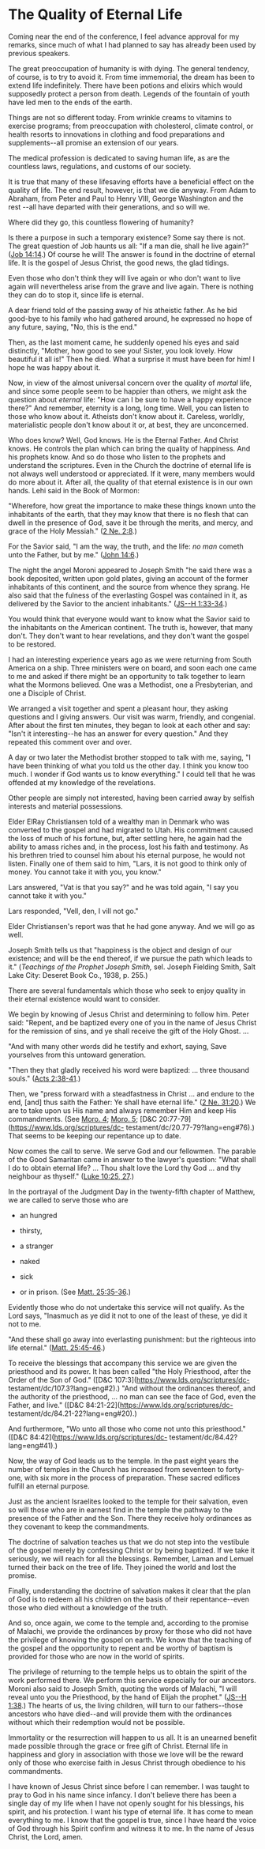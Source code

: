 # The Quality of Eternal Life

Coming near the end of the conference, I feel advance approval for my remarks,
since much of what I had planned to say has already been used by previous
speakers.

The great preoccupation of humanity is with dying. The general tendency, of
course, is to try to avoid it. From time immemorial, the dream has been to
extend life indefinitely. There have been potions and elixirs which would
supposedly protect a person from death. Legends of the fountain of youth have
led men to the ends of the earth.

Things are not so different today. From wrinkle creams to vitamins to exercise
programs; from preoccupation with cholesterol, climate control, or health
resorts to innovations in clothing and food preparations and supplements--all
promise an extension of our years.

The medical profession is dedicated to saving human life, as are the countless
laws, regulations, and customs of our society.

It is true that many of these lifesaving efforts have a beneficial effect on
the quality of life. The end result, however, is that we die anyway. From Adam
to Abraham, from Peter and Paul to Henry VIII, George Washington and the rest
--all have departed with their generations, and so will we.

Where did they go, this countless flowering of humanity?

Is there a purpose in such a temporary existence? Some say there is not. The
great question of Job haunts us all: "If a man die, shall he live again?"
([Job 14:14](https://www.lds.org/scriptures/ot/job/14.14?lang=eng#13).) Of
course he will! The answer is found in the doctrine of eternal life. It is the
gospel of Jesus Christ, the good news, the glad tidings.

Even those who don't think they will live again or who don't want to live
again will nevertheless arise from the grave and live again. There is nothing
they can do to stop it, since life is eternal.

A dear friend told of the passing away of his atheistic father. As he bid
good-bye to his family who had gathered around, he expressed no hope of any
future, saying, "No, this is the end."

Then, as the last moment came, he suddenly opened his eyes and said
distinctly, "Mother, how good to see you! Sister, you look lovely. How
beautiful it all is!" Then he died. What a surprise it must have been for him!
I hope he was happy about it.

Now, in view of the almost universal concern over the quality of _mortal_
life, and since some people seem to be happier than others, we might ask the
question about _eternal_ life: "How can I be sure to have a happy experience
there?" And remember, eternity is a long, long time. Well, you can listen to
those who know about it. Atheists don't know about it. Careless, worldly,
materialistic people don't know about it or, at best, they are unconcerned.

Who does know? Well, God knows. He is the Eternal Father. And Christ knows. He
controls the plan which can bring the quality of happiness. And his prophets
know. And so do those who listen to the prophets and understand the
scriptures. Even in the Church the doctrine of eternal life is not always well
understood or appreciated. If it were, many members would do more about it.
After all, the quality of that eternal existence is in our own hands. Lehi
said in the Book of Mormon:

"Wherefore, how great the importance to make these things known unto the
inhabitants of the earth, that they may know that there is no flesh that can
dwell in the presence of God, save it be through the merits, and mercy, and
grace of the Holy Messiah." ([2 Ne.
2:8](https://www.lds.org/scriptures/bofm/2-ne/2.8?lang=eng#7).)

For the Savior said, "I am the way, the truth, and the life: _no man_ cometh
unto the Father, but by me." ([John
14:6](https://www.lds.org/scriptures/nt/john/14.6?lang=eng#5).)

The night the angel Moroni appeared to Joseph Smith "he said there was a book
deposited, written upon gold plates, giving an account of the former
inhabitants of this continent, and the source from whence they sprang. He also
said that the fulness of the everlasting Gospel was contained in it, as
delivered by the Savior to the ancient inhabitants." ([JS--H
1:33-34](https://www.lds.org/scriptures/pgp/js-h/1.33-34?lang=eng#32).)

You would think that everyone would want to know what the Savior said to the
inhabitants on the American continent. The truth is, however, that many don't.
They don't want to hear revelations, and they don't want the gospel to be
restored.

I had an interesting experience years ago as we were returning from South
America on a ship. Three ministers were on board, and soon each one came to me
and asked if there might be an opportunity to talk together to learn what the
Mormons believed. One was a Methodist, one a Presbyterian, and one a Disciple
of Christ.

We arranged a visit together and spent a pleasant hour, they asking questions
and I giving answers. Our visit was warm, friendly, and congenial. After about
the first ten minutes, they began to look at each other and say: "Isn't it
interesting--he has an answer for every question." And they repeated this
comment over and over.

A day or two later the Methodist brother stopped to talk with me, saying, "I
have been thinking of what you told us the other day. I think you know too
much. I wonder if God wants us to know everything." I could tell that he was
offended at my knowledge of the revelations.

Other people are simply not interested, having been carried away by selfish
interests and material possessions.

Elder ElRay Christiansen told of a wealthy man in Denmark who was converted to
the gospel and had migrated to Utah. His commitment caused the loss of much of
his fortune, but, after settling here, he again had the ability to amass
riches and, in the process, lost his faith and testimony. As his brethren
tried to counsel him about his eternal purpose, he would not listen. Finally
one of them said to him, "Lars, it is not good to think only of money. You
cannot take it with you, you know."

Lars answered, "Vat is that you say?" and he was told again, "I say you cannot
take it with you."

Lars responded, "Vell, den, I vill not go."

Elder Christiansen's report was that he had gone anyway. And we will go as
well.

Joseph Smith tells us that "happiness is the object and design of our
existence; and will be the end thereof, if we pursue the path which leads to
it." (_Teachings of the Prophet Joseph Smith,_ sel. Joseph Fielding Smith,
Salt Lake City: Deseret Book Co., 1938, p. 255.)

There are several fundamentals which those who seek to enjoy quality in their
eternal existence would want to consider.

We begin by knowing of Jesus Christ and determining to follow him. Peter said:
"Repent, and be baptized every one of you in the name of Jesus Christ for the
remission of sins, and ye shall receive the gift of the Holy Ghost. ...

"And with many other words did he testify and exhort, saying, Save yourselves
from this untoward generation.

"Then they that gladly received his word were baptized: ... three thousand
souls." ([Acts
2:38-41](https://www.lds.org/scriptures/nt/acts/2.38-41?lang=eng#37).)

Then, we "press forward with a steadfastness in Christ ... and endure to the
end, [and] thus saith the Father: Ye shall have eternal life." ([2 Ne.
31:20](https://www.lds.org/scriptures/bofm/2-ne/31.20?lang=eng#19).) We are to
take upon us His name and always remember Him and keep His commandments. (See
[Moro. 4](https://www.lds.org/scriptures/bofm/moro/4.title?lang=eng); [Moro.
5](https://www.lds.org/scriptures/bofm/moro/5.title?lang=eng); [D&amp;C
20:77-79](https://www.lds.org/scriptures/dc-
testament/dc/20.77-79?lang=eng#76).) That seems to be keeping our repentance
up to date.

Now comes the call to serve. We serve God and our fellowmen. The parable of
the Good Samaritan came in answer to the lawyer's question: "What shall I do
to obtain eternal life? ... Thou shalt love the Lord thy God ... and thy neighbour
as thyself." ([Luke 10:25,
27](https://www.lds.org/scriptures/nt/luke/10.25%2C27?lang=eng#24).)

In the portrayal of the Judgment Day in the twenty-fifth chapter of Matthew,
we are called to serve those who are

  * an hungred

  * thirsty,

  * a stranger

  * naked

  * sick

  * or in prison. (See [Matt. 25:35-36](https://www.lds.org/scriptures/nt/matt/25.35-36?lang=eng#34).)

Evidently those who do not undertake this service will not qualify. As the
Lord says, "Inasmuch as ye did it not to one of the least of these, ye did it
not to me.

"And these shall go away into everlasting punishment: but the righteous into
life eternal." ([Matt.
25:45-46](https://www.lds.org/scriptures/nt/matt/25.45-46?lang=eng#44).)

To receive the blessings that accompany this service we are given the
priesthood and its power. It has been called "the Holy Priesthood, after the
Order of the Son of God." ([D&amp;C 107:3](https://www.lds.org/scriptures/dc-
testament/dc/107.3?lang=eng#2).) "And without the ordinances thereof, and the
authority of the priesthood, ... no man can see the face of God, even the
Father, and live." ([D&amp;C 84:21-22](https://www.lds.org/scriptures/dc-
testament/dc/84.21-22?lang=eng#20).)

And furthermore, "Wo unto all those who come not unto this priesthood."
([D&amp;C 84:42](https://www.lds.org/scriptures/dc-
testament/dc/84.42?lang=eng#41).)

Now, the way of God leads us to the temple. In the past eight years the number
of temples in the Church has increased from seventeen to forty-one, with six
more in the process of preparation. These sacred edifices fulfill an eternal
purpose.

Just as the ancient Israelites looked to the temple for their salvation, even
so will those who are in earnest find in the temple the pathway to the
presence of the Father and the Son. There they receive holy ordinances as they
covenant to keep the commandments.

The doctrine of salvation teaches us that we do not step into the vestibule of
the gospel merely by confessing Christ or by being baptized. If we take it
seriously, we will reach for all the blessings. Remember, Laman and Lemuel
turned their back on the tree of life. They joined the world and lost the
promise.

Finally, understanding the doctrine of salvation makes it clear that the plan
of God is to redeem all his children on the basis of their repentance--even
those who died without a knowledge of the truth.

And so, once again, we come to the temple and, according to the promise of
Malachi, we provide the ordinances by proxy for those who did not have the
privilege of knowing the gospel on earth. We know that the teaching of the
gospel and the opportunity to repent and be worthy of baptism is provided for
those who are now in the world of spirits.

The privilege of returning to the temple helps us to obtain the spirit of the
work performed there. We perform this service especially for our ancestors.
Moroni also said to Joseph Smith, quoting the words of Malachi, "I will reveal
unto you the Priesthood, by the hand of Elijah the prophet." ([JS--H
1:38](https://www.lds.org/scriptures/pgp/js-h/1.38?lang=eng#37).) The hearts
of us, the living children, will turn to our fathers--those ancestors who have
died--and will provide them with the ordinances without which their redemption
would not be possible.

Immortality or the resurrection will happen to us all. It is an unearned
benefit made possible through the grace or free gift of Christ. Eternal life
in happiness and glory in association with those we love will be the reward
only of those who exercise faith in Jesus Christ through obedience to his
commandments.

I have known of Jesus Christ since before I can remember. I was taught to pray
to God in his name since infancy. I don't believe there has been a single day
of my life when I have not openly sought for his blessings, his spirit, and
his protection. I want his type of eternal life. It has come to mean
everything to me. I know that the gospel is true, since I have heard the voice
of God through his Spirit confirm and witness it to me. In the name of Jesus
Christ, the Lord, amen.

